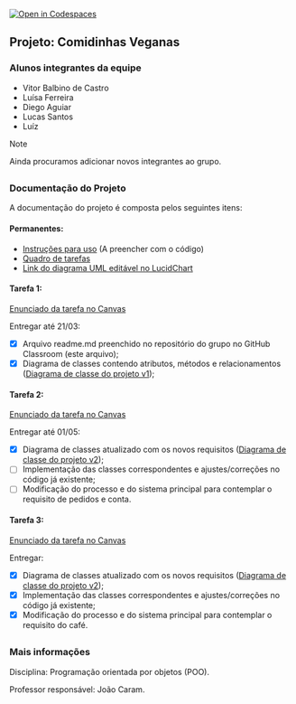 [![Open in Codespaces](https://classroom.github.com/assets/launch-codespace-7f7980b617ed060a017424585567c406b6ee15c891e84e1186181d67ecf80aa0.svg)](https://classroom.github.com/open-in-codespaces?assignment_repo_id=14375566)
## Projeto: Comidinhas Veganas

### Alunos integrantes da equipe

* Vitor Balbino de Castro
* Luísa Ferreira
* Diego Aguiar
* Lucas Santos
* Luíz
  
<!-- Remover quando o grupo fechar -->
> [!NOTE] 
> Ainda procuramos adicionar novos integrantes ao grupo.


##
### Documentação do Projeto

<!-- Em links, usar %20 como [space] -->

A documentação do projeto é composta pelos seguintes itens: 

#### Permanentes:
 - [Instruções para uso](/docs/instrucoes.md) (A preencher com o código)
 - [Quadro de tarefas](/docs/Quadro%20de%20Tarefas.md)
 - [Link do diagrama UML editável no LucidChart](https://lucid.app/lucidchart/94972848-58fa-4b03-bff7-dd0a87cd62c6/edit?viewport_loc=-1023%2C181%2C6217%2C3057%2CHWEp-vi-RSFO&invitationId=inv_e6cc9689-d5f0-4115-aee7-e96d97c7c4e5)

#### Tarefa 1:
[Enunciado da tarefa no Canvas](https://pucminas.instructure.com/courses/188291/files/10877020?module_item_id=4179648) 

Entregar até 21/03:
- [x] Arquivo readme.md preenchido no repositório do grupo no GitHub Classroom (este arquivo);
- [x] Diagrama de classes contendo atributos, métodos e relacionamentos ([Diagrama de classe do projeto v1](/docs/Tarefa%201/Classe%20UML%20-%20Projeto%20Comidinhas%20Veganas%20-%20Tarefa%201.jpeg));

#### Tarefa 2:
[Enunciado da tarefa no Canvas](https://pucminas.instructure.com/courses/188291/files/11099855?module_item_id=4240815) 

Entregar até 01/05:
- [x] Diagrama de classes atualizado com os novos requisitos ([Diagrama de classe do projeto v2](docs/Tarefa%202/Classe%20UML%20-%20Projeto%20Comidinhas%20Veganas%20-%20Tarefa%202%20v01.jpeg));
- [ ] Implementação das classes correspondentes e ajustes/correções no código já existente;
- [ ] Modificação do processo e do sistema principal para contemplar o requisito de pedidos e conta.

#### Tarefa 3:
[Enunciado da tarefa no Canvas](https://pucminas.instructure.com/courses/188291/files/11509336?module_item_id=4339669) 

Entregar:
- [x] Diagrama de classes atualizado com os novos requisitos ([Diagrama de classe do projeto v2](docs/Tarefa%202/Classe%20UML%20-%20Projeto%20Comidinhas%20Veganas%20-%20Tarefa%202%20v01.jpeg));
- [X] Implementação das classes correspondentes e ajustes/correções no código já existente;
- [X] Modificação do processo e do sistema principal para contemplar o requisito do café.

##
### Mais informações
Disciplina: Programação orientada por objetos (POO).


Professor responsável: João Caram.
